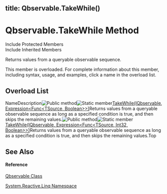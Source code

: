 title: Qbservable.TakeWhile()
---
# Qbservable.TakeWhile Method

Include Protected Members  
Include Inherited Members

Returns values from a queryable observable sequence.

This member is overloaded. For complete information about this member, including syntax, usage, and examples, click a name in the overload list.

## Overload List

NameDescription![Public method](https://reactiveui.net/assets/img/Hh303103.pubmethod(en-us,VS.103).gif "Public method")![Static member](https://reactiveui.net/assets/img/Hh244319.static(en-us,VS.103).gif "Static member")[TakeWhile<TSource>(IQbservable<TSource>, Expression<Func<TSource, Boolean>>)](https://msdn.microsoft.com/en-us/library/m:system.reactive.linq.qbservable.takewhile%60%601(system.reactive.linq.iqbservable%7b%60%600%7d%2csystem.linq.expressions.expression%7bsystem.func%7b%60%600%2csystem.boolean%7d%7d)(v=VS.103))Returns values from a queryable observable sequence as long as a specified condition is true, and then skips the remaining values.![Public method](https://reactiveui.net/assets/img/Hh303103.pubmethod(en-us,VS.103).gif "Public method")![Static member](https://reactiveui.net/assets/img/Hh244319.static(en-us,VS.103).gif "Static member")[TakeWhile<TSource>(IQbservable<TSource>, Expression<Func<TSource, Int32, Boolean>>)](https://msdn.microsoft.com/en-us/library/m:system.reactive.linq.qbservable.takewhile%60%601(system.reactive.linq.iqbservable%7b%60%600%7d%2csystem.linq.expressions.expression%7bsystem.func%7b%60%600%2csystem.int32%2csystem.boolean%7d%7d)(v=VS.103))Returns values from a queryable observable sequence as long as a specified condition is true, and then skips the remaining values.Top

## See Also

#### Reference

[Qbservable Class](Qbservable\Qbservable.md)

[System.Reactive.Linq Namespace](System.Reactive.Linq\System.Reactive.Linq.md)
